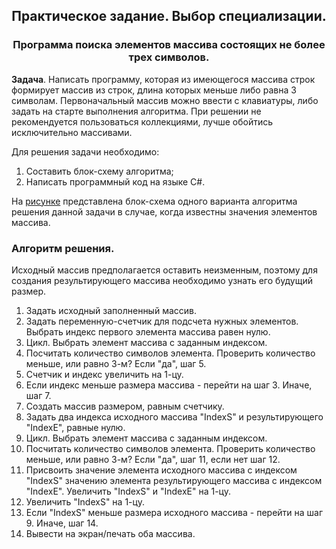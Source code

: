 <h2 align="center">Практическое задание. Выбор специализации.</h2>
<h3 align="center">Программа поиска элементов массива состоящих не более трех символов.</h3>


**Задача**. Написать программу, которая из имеющегося массива строк формирует массив из строк, 
длина которых меньше либо равна 3 символам. Первоначальный массив можно ввести с клавиатуры, 
либо задать на старте выполнения алгоритма. При решении не рекомендуется пользоваться коллекциями, 
лучше обойтись исключительно массивами.

Для решения задачи необходимо:

1. Составить блок-схему алгоритма;
2. Написать программный код на языке С#.

На [рисунке](1) представлена блок-схема одного варианта алгоритма решения данной задачи в случае, 
когда известны значения элементов массива.

### Алгоритм решения.
Исходный массив предполагается оставить неизменным, поэтому для создания результирующего массива 
необходимо узнать его будущий размер.

1. Задать исходный заполненный массив.
2. Задать переменную-счетчик для подсчета нужных элементов. Выбрать индекс первого элемента массива равен нулю.
3. Цикл. Выбрать элемент массива с заданным индексом.
4. Посчитать количество символов элемента. Проверить количество меньше, или равно 3-м? Если "да", шаг 5.
5. Счетчик и индекс увеличить на 1-цу.
6. Если индекс меньше размера массива - перейти на шаг 3. Иначе, шаг 7.
7. Создать массив размером, равным счетчику.
8. Задать два индекса исходного массива "IndexS" и результирующего "IndexE", равные нулю.
9. Цикл. Выбрать элемент массива с заданным индексом.
10. Посчитать количество символов элемента. Проверить количество меньше, или равно 3-м? 
Если "да", шаг 11, если нет шаг 12.
11. Присвоить значение элемента исходного массива с индексом "IndexS" значению элемента результирующего массива
с индексом "IndexE". Увеличить "IndexS" и "IndexE" на 1-цу.
12. Увеличить "IndexS" на 1-цу.
13. Если "IndexS" меньше размера исходного массива - перейти на шаг 9. Иначе, шаг 14.
14. Вывести на экран/печать оба массива.


[1]: (task001_choice_el-t_less_3_symb/task001_choice_el-t_less_3_symb/pic/test_find_el-t_string_array.drawio.png)